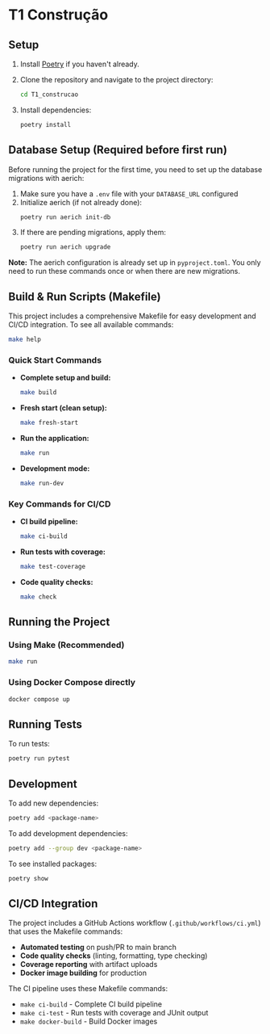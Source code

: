 # T1 Construção

## Setup

1. Install [Poetry](https://python-poetry.org/docs/#installation) if you haven't already.

2. Clone the repository and navigate to the project directory:
   ```bash
   cd T1_construcao
   ```

3. Install dependencies:
   ```bash
   poetry install
   ```

## Database Setup (Required before first run)

Before running the project for the first time, you need to set up the database migrations with aerich:

1. Make sure you have a `.env` file with your `DATABASE_URL` configured
2. Initialize aerich (if not already done):
   ```bash
   poetry run aerich init-db
   ```
3. If there are pending migrations, apply them:
   ```bash
   poetry run aerich upgrade
   ```

**Note:** The aerich configuration is already set up in `pyproject.toml`. You only need to run these commands once or when there are new migrations.

## Build & Run Scripts (Makefile)

This project includes a comprehensive Makefile for easy development and CI/CD integration. To see all available commands:

```bash
make help
```

### Quick Start Commands

- **Complete setup and build:**
  ```bash
  make build
  ```

- **Fresh start (clean setup):**
  ```bash
  make fresh-start
  ```

- **Run the application:**
  ```bash
  make run
  ```

- **Development mode:**
  ```bash
  make run-dev
  ```

### Key Commands for CI/CD

- **CI build pipeline:**
  ```bash
  make ci-build
  ```

- **Run tests with coverage:**
  ```bash
  make test-coverage
  ```

- **Code quality checks:**
  ```bash
  make check
  ```

## Running the Project

### Using Make (Recommended)
```bash
make run
```

### Using Docker Compose directly
```bash
docker compose up
```

## Running Tests

To run tests:
```bash
poetry run pytest
```

## Development

To add new dependencies:
```bash
poetry add <package-name>
```

To add development dependencies:
```bash
poetry add --group dev <package-name>
```

To see installed packages:
```bash
poetry show
```

## CI/CD Integration

The project includes a GitHub Actions workflow (`.github/workflows/ci.yml`) that uses the Makefile commands:

- **Automated testing** on push/PR to main branch
- **Code quality checks** (linting, formatting, type checking)
- **Coverage reporting** with artifact uploads
- **Docker image building** for production

The CI pipeline uses these Makefile commands:
- `make ci-build` - Complete CI build pipeline
- `make ci-test` - Run tests with coverage and JUnit output
- `make docker-build` - Build Docker images